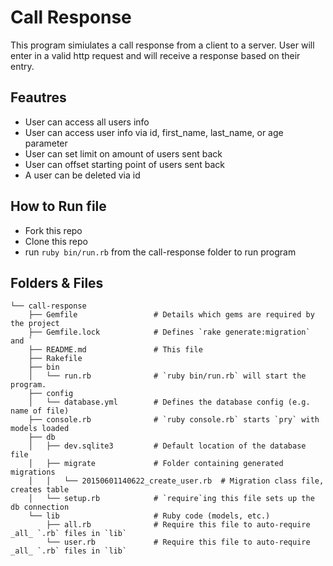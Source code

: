 # Call Response

This program simiulates a call response from a client to a server. User will enter in a valid http request and will receive a response based on their entry.

## Feautres

  * User can access all users info
  * User can access user info via id, first_name, last_name, or age parameter
  * User can set limit on amount of users sent back
  * User can offset starting point of users sent back
  * A user can be deleted via id

## How to Run file
  * Fork this repo
  * Clone this repo
  * run `ruby bin/run.rb` from the call-response folder to run program



## Folders & Files

```
└── call-response
    ├── Gemfile                 # Details which gems are required by the project
    ├── Gemfile.lock            # Defines `rake generate:migration` and `
    ├── README.md               # This file
    ├── Rakefile
    ├── bin
    │   └── run.rb              # `ruby bin/run.rb` will start the program.
    ├── config
    │   └── database.yml        # Defines the database config (e.g. name of file)
    ├── console.rb              # `ruby console.rb` starts `pry` with models loaded
    ├── db
    │   ├── dev.sqlite3         # Default location of the database file
    │   ├── migrate             # Folder containing generated migrations
    │   │   └── 20150601140622_create_user.rb  # Migration class file, creates table
    │   └── setup.rb            # `require`ing this file sets up the db connection
    └── lib                     # Ruby code (models, etc.)
        ├── all.rb              # Require this file to auto-require _all_ `.rb` files in `lib`
        └── user.rb             # Require this file to auto-require _all_ `.rb` files in `lib`

```
